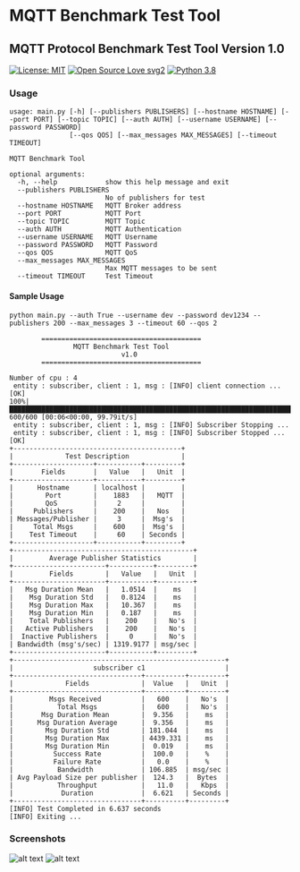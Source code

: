 # MQTT Benchmark Test Tool

MQTT Protocol Benchmark Test Tool
Version 1.0
----------------------------------

[![License: MIT](https://img.shields.io/badge/License-MIT-yellow.svg)](https://opensource.org/licenses/MIT)
[![Open Source Love svg2](https://badges.frapsoft.com/os/v2/open-source.svg?v=103)](https://github.com/ellerbrock/open-source-badges/)
[![Python 3.8](https://img.shields.io/badge/python-3.8-blue.svg)](https://www.python.org/downloads/release/python-386/)


### Usage
```
usage: main.py [-h] [--publishers PUBLISHERS] [--hostname HOSTNAME] [--port PORT] [--topic TOPIC] [--auth AUTH] [--username USERNAME] [--password PASSWORD]
               [--qos QOS] [--max_messages MAX_MESSAGES] [--timeout TIMEOUT]

MQTT Benchmark Tool

optional arguments:
  -h, --help            show this help message and exit
  --publishers PUBLISHERS
                        No of publishers for test
  --hostname HOSTNAME   MQTT Broker address
  --port PORT           MQTT Port
  --topic TOPIC         MQTT Topic
  --auth AUTH           MQTT Authentication
  --username USERNAME   MQTT Username
  --password PASSWORD   MQTT Password
  --qos QOS             MQTT QoS
  --max_messages MAX_MESSAGES
                        Max MQTT messages to be sent
  --timeout TIMEOUT     Test Timeout

```

#### Sample Usage
```
python main.py --auth True --username dev --password dev1234 --publishers 200 --max_messages 3 --timeout 60 --qos 2

        ========================================
                MQTT Benchmark Test Tool 
                            v1.0 
        ========================================
        
Number of cpu : 4
 entity : subscriber, client : 1, msg : [INFO] client connection ...[OK]                                                                       
100%|████████████████████████████████████████████████████████████████████████████████████████████████████████████████████████████████| 600/600 [00:06<00:00, 99.79it/s]
 entity : subscriber, client : 1, msg : [INFO] Subscriber Stopping ...
 entity : subscriber, client : 1, msg : [INFO] Subscriber Stopped ...[OK]
+------------------------------------------+
|             Test Description             |
+--------------------+-----------+---------+
|       Fields       |   Value   |   Unit  |
+--------------------+-----------+---------+
|      Hostname      | localhost |         |
|        Port        |    1883   |   MQTT  |
|        QoS         |     2     |         |
|     Publishers     |    200    |   Nos   |
| Messages/Publisher |     3     |  Msg's  |
|     Total Msgs     |    600    |  Msg's  |
|    Test Timeout    |     60    | Seconds |
+--------------------+-----------+---------+
+---------------------------------------------+
|         Average Publisher Statistics        |
+-----------------------+-----------+---------+
|         Fields        |   Value   |   Unit  |
+-----------------------+-----------+---------+
|   Msg Duration Mean   |   1.0514  |    ms   |
|    Msg Duration Std   |   0.8124  |    ms   |
|    Msg Duration Max   |   10.367  |    ms   |
|    Msg Duration Min   |   0.187   |    ms   |
|    Total Publishers   |    200    |   No's  |
|   Active Publishers   |    200    |   No's  |
|  Inactive Publishers  |     0     |   No's  |
| Bandwidth (msg's/sec) | 1319.9177 | msg/sec |
+-----------------------+-----------+---------+
+-----------------------------------------------------+
|                    subscriber c1                    |
+--------------------------------+----------+---------+
|             Fields             |  Value   |   Unit  |
+--------------------------------+----------+---------+
|         Msgs Received          |   600    |   No's  |
|           Total Msgs           |   600    |   No's  |
|       Msg Duration Mean        |  9.356   |    ms   |
|      Msg Duration Average      |  9.356   |    ms   |
|        Msg Duration Std        | 181.044  |    ms   |
|        Msg Duration Max        | 4439.331 |    ms   |
|        Msg Duration Min        |  0.019   |    ms   |
|          Success Rate          |  100.0   |    %    |
|          Failure Rate          |   0.0    |    %    |
|           Bandwidth            | 106.885  | msg/sec |
| Avg Payload Size per publisher |  124.3   |  Bytes  |
|           Throughput           |   11.0   |   Kbps  |
|            Duration            |  6.621   | Seconds |
+--------------------------------+----------+---------+
[INFO] Test Completed in 6.637 seconds
[INFO] Exiting ...

```

### Screenshots
![alt text](https://github.com/shiyazt/MQTT_Benchmark_Test_Tool/blob/main/screenshots/1.png)
![alt text](https://github.com/shiyazt/MQTT_Benchmark_Test_Tool/blob/main/screenshots/2.png)



